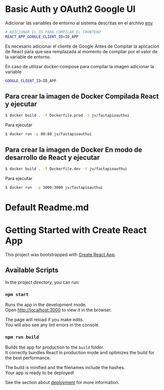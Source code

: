 # Basic Auth y OAuth2 Google UI
Adicionar las variables de entorno al sistema descritas en el archivo [env](./.env)
```sh
# ADICIONAR EL ID PARA COMPILAR EL FRONTEND
REACT_APP_GOOGLE_CLIENT_ID=ID_APP
```
Es necesario adicionar el cliente de Google Antes de Compilar la aplicacion de React para que sea remplazada al momento de compilar por el valor de
la variable de entorno.

En caso de utilizar docker-compose para compilar la imagen adicionar la variable 
```sh
GOOGLE_CLIENT_ID=ID_APP
```
## Para crear la imagen de Docker Compilada React y ejecutar
```sh
$ docker build . -f Dockerfile.prod -t jv/fastapioauthui
```
Para ejecutar 
```sh
$ docker run -p 80:80 jv/fastapioauthui
```

## Para crear la imagen de Docker En modo de desarrollo  de React y ejecutar
```sh
$ docker build . -f Dockerfile.dev -t jv/fastapioauthui
```
Para ejecutar 
```sh
$ docker run  -p 3000:3000 jv/fastapioauthui
```




# Default Readme.md 

# Getting Started with Create React App

This project was bootstrapped with [Create React App](https://github.com/facebook/create-react-app).

## Available Scripts

In the project directory, you can run:

### `npm start`

Runs the app in the development mode.\
Open [http://localhost:3000](http://localhost:3000) to view it in the browser.

The page will reload if you make edits.\
You will also see any lint errors in the console.

### `npm run build`

Builds the app for production to the `build` folder.\
It correctly bundles React in production mode and optimizes the build for the best performance.

The build is minified and the filenames include the hashes.\
Your app is ready to be deployed!

See the section about [deployment](https://facebook.github.io/create-react-app/docs/deployment) for more information.